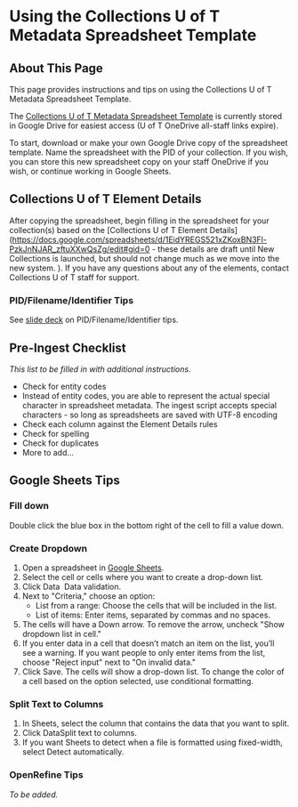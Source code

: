# Using the Collections U of T Metadata Spreadsheet Template

## About This Page

This page provides instructions and tips on using the Collections U of T Metadata Spreadsheet Template.

The [Collections U of T Metadata Spreadsheet Template](https://docs.google.com/spreadsheets/d/1PMtZt5CzkidIXbTBUaoi8Qg7kBU-m9RzeM-lBMORPks/edit?usp=sharing
) is currently stored in Google Drive for easiest access (U of T OneDrive all-staff links expire).

To start, download or make your own Google Drive copy of the spreadsheet template. 
Name the spreadsheet with the PID of your collection.
If you wish, you can store this new spreadsheet copy on your staff OneDrive if you wish, or continue working in Google Sheets.

## Collections U of T Element Details

After copying the spreadsheet, begin filling in the spreadsheet for your collection(s) based on the [Collections U of T Element Details](https://docs.google.com/spreadsheets/d/1EidYREGS521xZKoxBN3Fl-PzkJnNJAR_zftuXXwQsZg/edit#gid=0 - these details are draft until New Collections is launched, but should not change much as we move into the new system.
). If you have any questions about any of the elements, contact Collections U of T staff for support.

### PID/Filename/Identifier Tips

See [slide deck](https://docs.google.com/presentation/d/1W2PWTBE22rj15h7FbVDgAv5DIfg33rnn-1vLQZ_qgDw/edit#slide=id.ge72446e2fa_0_90) on PID/Filename/Identifier tips. 

## Pre-Ingest Checklist

*This list to be filled in with additional instructions.*

* Check for entity codes
* Instead of entity codes, you are able to represent the actual special character in spreadsheet metadata. The ingest script accepts special characters - so long as spreadsheets are saved with UTF-8 encoding
* Check each column against the Element Details rules
* Check for spelling
* Check for duplicates
* More to add...

## Google Sheets Tips

### Fill down

Double click the blue box in the bottom right of the cell to fill a value down.

### Create Dropdown

1. Open a spreadsheet in [Google Sheets](https://docs.google.com/spreadsheets/).
2. Select the cell or cells where you want to create a drop-down list.
3. Click Data  Data validation.
4. Next to "Criteria," choose an option:
    * List from a range: Choose the cells that will be included in the list.
    * List of items: Enter items, separated by commas and no spaces.
5. The cells will have a Down arrow. To remove the arrow, uncheck "Show dropdown list in cell."
6. If you enter data in a cell that doesn’t match an item on the list, you’ll see a warning. If you want people to only enter items from the list, choose "Reject input" next to "On invalid data."
7. Click Save. The cells will show a drop-down list. To change the color of a cell based on the option selected, use conditional formatting. 

### Split Text to Columns

1. In Sheets, select the column that contains the data that you want to split.
2. Click DataSplit text to columns.
3. If you want Sheets to detect when a file is formatted using fixed-width, select Detect automatically.

### OpenRefine Tips

*To be added.*
